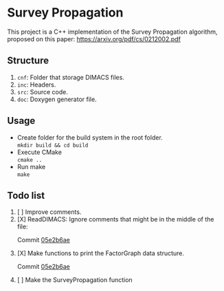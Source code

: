 # Survey Propagation
This project is a C++ implementation of the Survey Propagation algorithm, proposed on this paper:
 https://arxiv.org/pdf/cs/0212002.pdf

## Structure
1. `cnf`: Folder that storage DIMACS files. 
2. `inc`: Headers. 
3. `src`: Source code. 
4. `doc`: Doxygen generator file. 
## Usage
- Create folder for the build system in the root folder. <br />
```mkdir build && cd build```
- Execute CMake <br />
  ```cmake ..```
- Run make <br />
  `make`

## Todo list 
1. [ ] Improve comments. 
2. [X] ReadDIMACS: Ignore comments that might be in the middle of the file: <p>Commit <a href="https://github.com/antoniomanuelfr/Survey-Propagation/commit/05e2b6ae459a25f6824fc8eccd17264eb44da99f" rel="nofollow">05e2b6ae</a></p>
3. [X] Make functions to print the FactorGraph data structure. <p>Commit <a href="https://github.com/antoniomanuelfr/Survey-Propagation/commit/05e2b6ae459a25f6824fc8eccd17264eb44da99f" rel="nofollow">05e2b6ae</a></p>
4. [ ] Make the SurveyPropagation function
